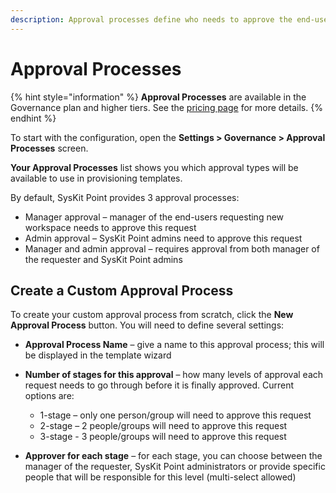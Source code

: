 ```yaml
---
description: Approval processes define who needs to approve the end-user request for a new workspace before this workspace gets created using SysKit Point. 
---
```


# Approval Processes 

{% hint style="information" %}
**Approval Processes** are available in the Governance plan and higher tiers. See the [pricing page](https://www.syskit.com/products/point/pricing/) for more details.
{% endhint %}

To start with the configuration, open the **Settings > Governance > Approval Processes** screen. 

**Your Approval Processes** list shows you which approval types will be available to use in provisioning templates. 

By default, SysKit Point provides 3 approval processes:

  - Manager approval – manager of the end-users requesting new workspace needs to approve this request 
  - Admin approval – SysKit Point admins need to approve this request 
  - Manager and admin approval – requires approval from both manager of the requester and SysKit Point admins 

## Create a Custom Approval Process 

To create your custom approval process from scratch, click the **New Approval Process** button. You will need to define several settings: 

  - **Approval Process Name** – give a name to this approval process; this will be displayed in the template wizard  
  - **Number of stages for this approval** – how many levels of approval each request needs to go through before it is finally approved. Current options are: 
    - 1-stage – only one person/group will need to approve this request 
    - 2-stage – 2 people/groups will need to approve this request 
    - 3-stage - 3 people/groups will need to approve this request 

  - **Approver for each stage** – for each stage, you can choose between the manager of the requester, SysKit Point administrators or provide specific people that will be responsible for this level (multi-select allowed) 
